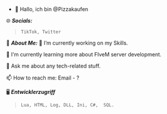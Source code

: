 - 👋 Hallo, ich bin @Pizzakaufen

🌐 ***Socials:***
> ``TikTok, Twitter``

💫 ***About Me:***
🔭 I’m currently working on my Skills.

🌱 I'm currently learning more about FIveM server development.

💬 Ask me about any tech-related stuff.

📫 How to reach me: Email - ?

🖥️ ***Entwicklerzugriff***
> ``Lua, HTML, Log, DLL, Ini, C#,  SQL.``